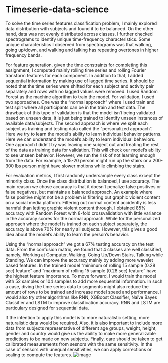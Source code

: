 # Timeserie-data-science
To solve the time series features classification problem, I mainly explored data distribution with subjects and found it to be balanced. On the other hand, data was not evenly distributed across classes. I further checked spectrograms to identify unique time-frequency characteristics. Some unique characteristics I observed from spectrograms was that walking, going up/down, and walking and talking has repeating overtones in higher frequency bands. 

For feature generation, given the time constraints for completing this assignment, I computed mainly rolling time series and rolling Fourier transform features for each component. In addition to that, I added sequential information by making use of lagged time series. It should be noted that the time series were shifted for each subject and activity pair separately and rows with no lagged values were removed. I used Random Forest as the machine algorithm to train the model. For validation, I used two approaches. One was the “normal approach” where I used train and test split where all participants can be in the train and test data. The drawback of this type of validation is that the model isn’t being validated based on unseen data, it is just being trained to identify unseen instances of available data/subjects. The second approach is where we split each subject as training and testing data called the “personalized approach”. Here we try to learn the model’s ability to learn individual behavior patterns. Here we can understand the model’s ability to learn individual behaviors. One approach I didn’t try was leaving one subject out and treating the rest of the data as training data for validation. This will check our model’s ability to see unseen behavior. However, we run the risk of not learning enough from the data. For example, a 15-20 person might run up the stairs or a 200-300 lbs person might have slower motions while climbing the stairs. 

For evaluation metrics, I first randomly undersample every class except the minority class. Once the class distribution is balanced, I use accuracy. The main reason we chose accuracy is that it doesn’t penalize false positives or false negatives, but maintains a balanced approach. An example where false positive might not be a problem is filtering out graphic violent content on a social media platform. Filtering out normal content accidently is less harmful than letting graphic violent content through. I obtained 85% accuracy with Random Forest with 8-fold crossvalidation with little variance in the accuracy scores for the normal approach. While for the personalized approach where the model is trained on each subject separately, the accuracy is above 70% for nearly all subjects. However, this gives a good idea about the model’s ability to learn the person’s behavior. 

Using the “normal approach” we got a 67% testing accuracy on the test data. From the confusion matrix, we found that 4 classes are well classified, namely, Working at Computer, Walking, Going Up/Down Stairs, Talking while Standing. We can improve the accuracy mainly by adding more wavelet based features. In the trained model “minimum of rolling 15 sample (0.28 sec) feature” and “maximum of rolling 15 sample (0.28 sec) feature” have the highest feature importance. To move forward, I would train the model with 52 samples or 104 samples to add more sequential information. In such a case, diving the time series data to segments might also reduce the amount of rows to be trained and increase model speed and performance. I would also try other algorithms like RNN, XGBoost Classifier, Naïve Bayes Classifier and LSTM to improve classification accuracy. RNN and LSTM are particulary designed for sequential data.

If the intention to apply this model is to more naturalistic setting, more naturalistic data would be required. Also, it is also important to include more data from subjects representative of different age groups, weight, height, gender and country would give us the ability to make more generalizable predictions to be made on new subjects. Finally, care should be taken to get calibrated measurements from sesnors with the same sensitivity. In the case of sensors with unequal sensitivities, we can apply corrections or scaling to compute the features.
![image](https://user-images.githubusercontent.com/97652661/149263948-7fd233ef-d2d5-4825-930a-dc9a647a9de2.png)

